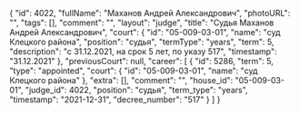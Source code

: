 {
    "id": 4022,
    "fullName": "Маханов Андрей Александрович",
    "photoURL": "",
    "tags": [],
    "comment": "",
    "layout": "judge",
    "title": "Судья Маханов Андрей Александрович",
    "court": {
        "id": "05-009-03-01",
        "name": "суд Клецкого района",
        "position": "судья",
        "termType": "years",
        "term": 5,
        "description": "c 31.12.2021, на срок 5 лет, по указу 517",
        "timestamp": "31.12.2021"
    },
    "previousCourt": null,
    "career": [
        {
            "id": 5286,
            "term": 5,
            "type": "appointed",
            "court": {
                "id": "05-009-03-01",
                "name": "суд Клецкого района"
            },
            "extra": [],
            "comment": "",
            "house_id": "05-009-03-01",
            "judge_id": 4022,
            "position": "судья",
            "term_type": "years",
            "timestamp": "2021-12-31",
            "decree_number": "517"
        }
    ]
}